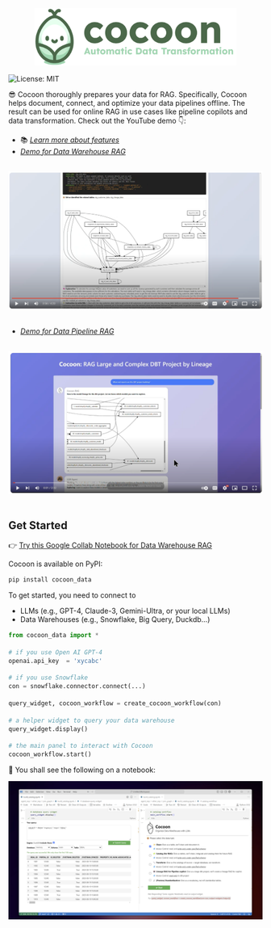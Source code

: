 <div align="center">
  <img src="./images/cocoon_logo.png" alt="Cocoon Logo" width="400"/>
</div>

![License: MIT](https://img.shields.io/badge/License-MIT-yellow.svg)

😎 Cocoon thoroughly prepares your data for RAG. Specifically, Cocoon helps document, connect, and optimize your data pipelines offline. The result can be used for online RAG in use cases like pipeline copilots and data transformation. Check out the YouTube demo 👇:

- 📚 [*Learn more about features*](https://cocoon-data-transformation.github.io/page/)
-  [*Demo for Data Warehouse RAG*](https://youtu.be/xdmRXs0UnfE)
  <br>
  <div align="center">
  <a href="https://youtu.be/xdmRXs0UnfE" target="_blank">
    <img src="./images/Thumbnail.png" width="600" alt="IMAGE ALT TEXT" style="cursor: pointer;">
  </a>
  </div>
  <br>
  
-  [*Demo for Data Pipeline RAG*](https://youtu.be/kv5mwTkpfY0)
  <br>
  <div align="center">
  <a href="https://youtu.be/kv5mwTkpfY0" target="_blank">
    <img src="./images/Thumbnail2.png" width="600" alt="IMAGE ALT TEXT" style="cursor: pointer;">
  </a>
  </div>
  <br>




## Get Started

👉 [Try this Google Collab Notebook for Data Warehouse RAG](https://colab.research.google.com/github/Cocoon-Data-Transformation/cocoon/blob/main/demo/Cocoon_Stage_Demo.ipynb)

Cocoon is available on PyPI:

```bash
pip install cocoon_data
```

To get started, you need to connect to
- LLMs (e.g., GPT-4, Claude-3, Gemini-Ultra, or your local LLMs) 
- Data Warehouses (e.g., Snowflake, Big Query, Duckdb...)

```python
from cocoon_data import *

# if you use Open AI GPT-4
openai.api_key  = 'xycabc'

# if you use Snowflake
con = snowflake.connector.connect(...)

query_widget, cocoon_workflow = create_cocoon_workflow(con)

# a helper widget to query your data warehouse
query_widget.display()

# the main panel to interact with Cocoon
cocoon_workflow.start()
```

🎉 You shall see the following on a notebook:
<div align="center">
<kbd><img src="./images/notebook.png" alt=""></kbd>
</div>
